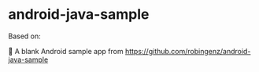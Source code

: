 # android-java-sample

Based on:

🤖 A blank Android sample app from https://github.com/robingenz/android-java-sample